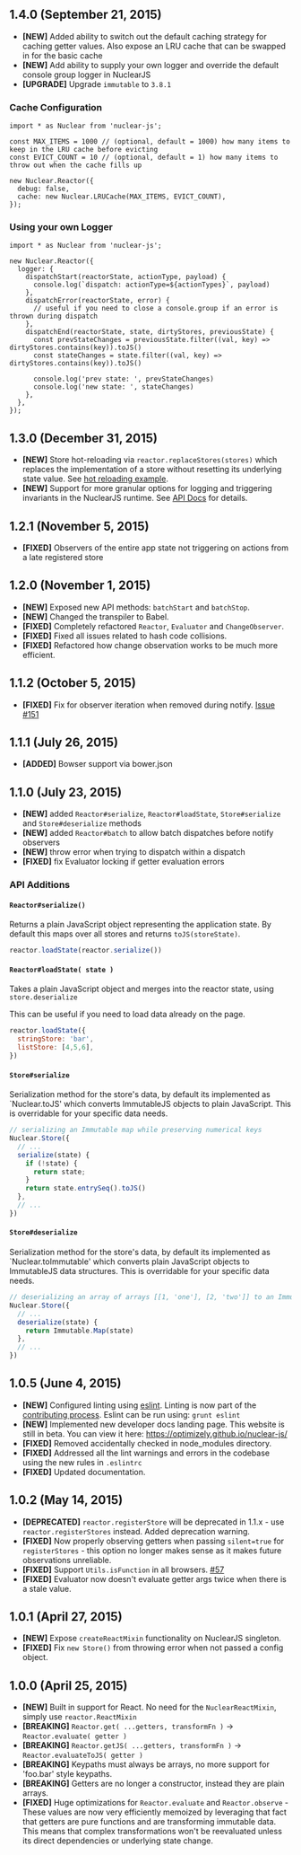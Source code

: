 ## 1.4.0 (September 21, 2015)


- **[NEW]** Added ability to switch out the default caching strategy for caching getter values. Also expose an LRU cache that can be swapped in for the basic cache
- **[NEW]** Add ability to supply your own logger and override the default console group logger in NuclearJS
- **[UPGRADE]** Upgrade `immutable` to `3.8.1`


### Cache Configuration

```
import * as Nuclear from 'nuclear-js';

const MAX_ITEMS = 1000 // (optional, default = 1000) how many items to keep in the LRU cache before evicting
const EVICT_COUNT = 10 // (optional, default = 1) how many items to throw out when the cache fills up

new Nuclear.Reactor({
  debug: false,
  cache: new Nuclear.LRUCache(MAX_ITEMS, EVICT_COUNT),
});
```

### Using your own Logger

```
import * as Nuclear from 'nuclear-js';

new Nuclear.Reactor({
  logger: {
    dispatchStart(reactorState, actionType, payload) {
      console.log(`dispatch: actionType=${actionTypes}`, payload)
    },
    dispatchError(reactorState, error) {
      // useful if you need to close a console.group if an error is thrown during dispatch
    },
    dispatchEnd(reactorState, state, dirtyStores, previousState) {
      const prevStateChanges = previousState.filter((val, key) => dirtyStores.contains(key)).toJS()
      const stateChanges = state.filter((val, key) => dirtyStores.contains(key)).toJS()

      console.log('prev state: ', prevStateChanges)
      console.log('new state: ', stateChanges)
    },
  },
});
```


## 1.3.0 (December 31, 2015)

- **[NEW]** Store hot-reloading via `reactor.replaceStores(stores)` which replaces the implementation of a store without resetting its underlying state value.  See [hot reloading example](https://github.com/optimizely/nuclear-js/tree/master/examples/hot-reloading).
- **[NEW]** Support for more granular options for logging and triggering invariants in the NuclearJS runtime.  See [API Docs](https://github.com/optimizely/nuclear-js/blob/master/docs/src/docs/07-api.md) for details.

## 1.2.1 (November 5, 2015)

- **[FIXED]** Observers of the entire app state not triggering on actions from a late registered store

## 1.2.0 (November 1, 2015)

- **[NEW]** Exposed new API methods: `batchStart` and `batchStop`.
- **[NEW]** Changed the transpiler to Babel.
- **[FIXED]** Completely refactored `Reactor`, `Evaluator` and `ChangeObserver`.
- **[FIXED]** Fixed all issues related to hash code collisions.
- **[FIXED]** Refactored how change observation works to be much more efficient.

## 1.1.2 (October 5, 2015)

- **[FIXED]** Fix for observer iteration when removed during notify. [Issue #151](https://github.com/optimizely/nuclear-js/issues/151)

## 1.1.1 (July 26, 2015)

- **[ADDED]** Bowser support via bower.json

## 1.1.0 (July 23, 2015)

- **[NEW]** added `Reactor#serialize`, `Reactor#loadState`, `Store#serialize` and `Store#deserialize` methods
- **[NEW]** added `Reactor#batch` to allow batch dispatches before notify observers
- **[NEW]** throw error when trying to dispatch within a dispatch
- **[FIXED]** fix Evaluator locking if getter evaluation errors

### API Additions

#### `Reactor#serialize()`

Returns a plain JavaScript object representing the application state.  By default this maps over all stores and returns `toJS(storeState)`.

```js
reactor.loadState(reactor.serialize())
```

#### `Reactor#loadState( state )`

Takes a plain JavaScript object and merges into the reactor state, using `store.deserialize`

This can be useful if you need to load data already on the page.

```js
reactor.loadState({
  stringStore: 'bar',
  listStore: [4,5,6],
})
```

#### `Store#serialize`

Serialization method for the store's data, by default its implemented as `Nuclear.toJS' which converts ImmutableJS objects to plain JavaScript.
This is overridable for your specific data needs.

```js
// serializing an Immutable map while preserving numerical keys
Nuclear.Store({
  // ...
  serialize(state) {
    if (!state) {
      return state;
    }
    return state.entrySeq().toJS()
  },
  // ...
})
```

#### `Store#deserialize`

Serialization method for the store's data, by default its implemented as `Nuclear.toImmutable' which converts plain JavaScript objects to ImmutableJS data structures.
This is overridable for your specific data needs.

```js
// deserializing an array of arrays [[1, 'one'], [2, 'two']] to an Immutable.Map
Nuclear.Store({
  // ...
  deserialize(state) {
    return Immutable.Map(state)
  },
  // ...
})
```

## 1.0.5 (June 4, 2015)

- **[NEW]** Configured linting using [eslint](http://eslint.org/). Linting is now part of the [contributing process](https://github.com/optimizely/nuclear-js/blob/master/CONTRIBUTING.md). Eslint can be run using: `grunt eslint`
- **[NEW]** Implemented new developer docs landing page. This website is still in beta. You can view it here: https://optimizely.github.io/nuclear-js/
- **[FIXED]** Removed accidentally checked in node_modules directory.
- **[FIXED]** Addressed all the lint warnings and errors in the codebase using the new rules in `.eslintrc`
- **[FIXED]** Updated documentation.

## 1.0.2 (May 14, 2015)

- **[DEPRECATED]** `reactor.registerStore` will be deprecated in 1.1.x - use `reactor.registerStores` instead.  Added deprecation warning.
- **[FIXED]** Now properly observing getters when passing `silent=true` for `registerStores` - this option no longer makes sense as it makes future observations unreliable.
- **[FIXED]** Support `Utils.isFunction` in all browsers. [#57](https://github.com/optimizely/nuclear-js/pull/57)
- **[FIXED]** Evaluator now doesn't evaluate getter args twice when there is a stale value.

## 1.0.1 (April 27, 2015)

- **[NEW]** Expose `createReactMixin` functionality on NuclearJS singleton.
- **[FIXED]** Fix `new Store()` from throwing error when not passed a config object.

## 1.0.0 (April 25, 2015)

- **[NEW]** Built in support for React. No need for the `NuclearReactMixin`, simply use `reactor.ReactMixin`
- **[BREAKING]** `Reactor.get( ...getters, transformFn )` -> `Reactor.evaluate( getter )`
- **[BREAKING]** `Reactor.getJS( ...getters, transformFn )` -> `Reactor.evaluateToJS( getter )`
- **[BREAKING]** Keypaths must always be arrays, no more support for 'foo.bar' style keypaths.
- **[BREAKING]** Getters are no longer a constructor, instead they are plain arrays.
- **[FIXED]** Huge optimizations for `Reactor.evaluate` and `Reactor.observe` - These values are now very efficiently memoized by leveraging that fact that getters are pure functions and are transforming immutable data. This means that complex transformations won't be reevaluated unless its direct dependencies or underlying state change.
